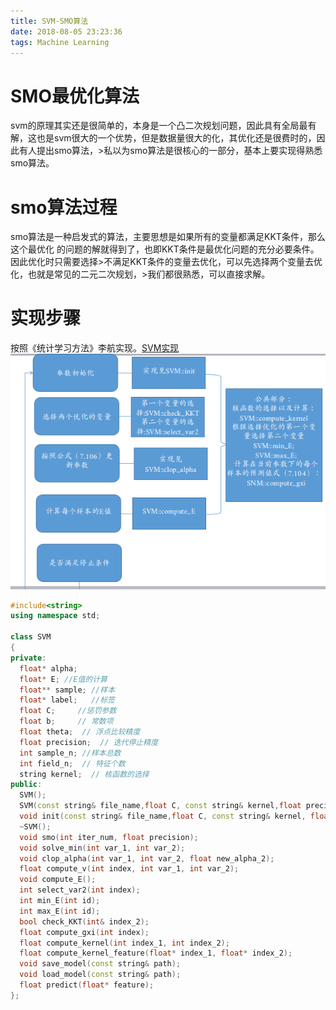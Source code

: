 ```yaml
---
title: SVM-SMO算法
date: 2018-08-05 23:23:36
tags: Machine Learning
---
```

# SMO最优化算法
svm的原理其实还是很简单的，本身是一个凸二次规划问题，因此具有全局最有解，这也是svm很大的一个优势，但是数据量很大的化，其优化还是很费时的，因此有人提出smo算法，>私以为smo算法是很核心的一部分，基本上要实现得熟悉smo算法。

# smo算法过程
smo算法是一种启发式的算法，主要思想是如果所有的变量都满足KKT条件，那么这个最优化
的问题的解就得到了，也即KKT条件是最优化问题的充分必要条件。因此优化时只需要选择>不满足KKT条件的变量去优化，可以先选择两个变量去优化，也就是常见的二元二次规划，>我们都很熟悉，可以直接求解。
# 实现步骤
按照《统计学习方法》李航实现。[SVM实现](https://github.com/wwbin2017/machine_learning/tree/master/svm)
![SVM程序结构](SVM-SMO算法/SVM.png)
```C++
#include<string>
using namespace std;

class SVM
{
private:
  float* alpha;
  float* E; //E值的计算
  float** sample; //样本
  float* label;   //标签
  float C;     //惩罚参数
  float b;     // 常数项
  float theta;  // 浮点比较精度
  float precision;  // 迭代停止精度
  int sample_n; //样本总数
  int field_n;  // 特征个数
  string kernel;  // 核函数的选择
public:
  SVM();
  SVM(const string& file_name,float C, const string& kernel,float precision);
  void init(const string& file_name,float C, const string& kernel, float precision);
  ~SVM();
  void smo(int iter_num, float precision);
  void solve_min(int var_1, int var_2);
  void clop_alpha(int var_1, int var_2, float new_alpha_2);
  float compute_v(int index, int var_1, int var_2);
  void compute_E();
  int select_var2(int index);
  int min_E(int id);
  int max_E(int id);
  bool check_KKT(int& index_2);
  float compute_gxi(int index);
  float compute_kernel(int index_1, int index_2);
  float compute_kernel_feature(float* index_1, float* index_2);
  void save_model(const string& path);
  void load_model(const string& path);
  float predict(float* feature);
};
```
